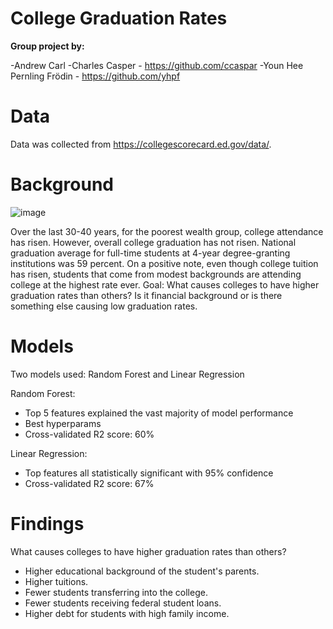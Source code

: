 # College Graduation Rates

**Group project by:**

-Andrew Carl 
-Charles Casper - https://github.com/ccaspar 
-Youn Hee Pernling Frödin - https://github.com/yhpf 

# Data

Data was collected from https://collegescorecard.ed.gov/data/. 

# Background
![image](https://user-images.githubusercontent.com/35437820/40274712-177af05e-5bac-11e8-9156-169b60739ef4.png)

Over the last 30-40 years, for the poorest wealth group, college attendance has risen. However, overall college graduation has not risen. National graduation average for full-time students at 4-year degree-granting institutions was 59 percent. On a positive note, even though college tuition has risen, students that come from modest backgrounds are attending college at the highest rate ever. Goal: What causes colleges to have higher graduation rates than others? Is it financial background or is there something else causing low graduation rates. 

# Models
Two models used: Random Forest and Linear Regression

Random Forest:
- Top 5 features explained the vast majority of model performance
- Best hyperparams
- Cross-validated R2 score: 60%

Linear Regression:
- Top features all statistically significant with 95% confidence
- Cross-validated R2 score: 67%

# Findings

What causes colleges to have higher graduation rates than others?

- Higher educational background of the student's parents.
- Higher tuitions.
- Fewer students transferring into the college.
- Fewer students receiving federal student loans.
- Higher debt for students with high family income.
